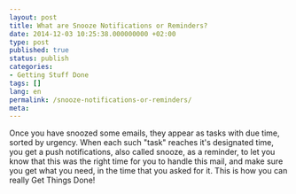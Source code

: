 ```yaml
---
layout: post
title: What are Snooze Notifications or Reminders?
date: 2014-12-03 10:25:38.000000000 +02:00
type: post
published: true
status: publish
categories:
- Getting Stuff Done
tags: []
lang: en
permalink: /snooze-notifications-or-reminders/
meta:
---
```


Once you have snoozed some emails, they appear as tasks with due time, sorted by urgency. When each such "task" reaches it's designated time, you get a push notifications, also called snooze, as a reminder, to let you know that this was the right time for you to handle this mail, and make sure you get what you need, in the time that you asked for it. This is how you can really Get Things Done!